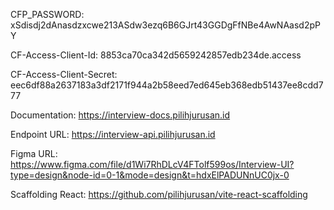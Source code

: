 CFP_PASSWORD: xSdisdj2dAnasdzxcwe213ASdw3ezq6B6GJrt43GGDgFfNBe4AwNAasd2pPY

CF-Access-Client-Id: 8853ca70ca342d5659242857edb234de.access

CF-Access-Client-Secret: eec6df88a2637183a3df2171f944a2b58eed7ed645eb368edb51437ee8cdd777

Documentation: https://interview-docs.pilihjurusan.id

Endpoint URL: https://interview-api.pilihjurusan.id

Figma URL: https://www.figma.com/file/d1Wi7RhDLcV4FTolf599os/Interview-UI?type=design&node-id=0-1&mode=design&t=hdxElPADUNnUC0jx-0

Scaffolding React: https://github.com/pilihjurusan/vite-react-scaffolding